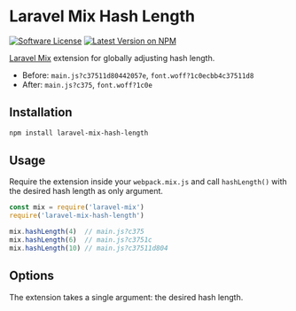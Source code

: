 # Laravel Mix Hash Length

[![Software License](https://img.shields.io/npm/l/laravel-mix-hash-length.svg)](LICENSE)
[![Latest Version on NPM](https://img.shields.io/npm/v/laravel-mix-hash-length.svg)](https://npmjs.com/package/laravel-mix-hash-length)

[Laravel Mix](https://github.com/JeffreyWay/laravel-mix) extension for globally adjusting hash length.

- Before: `main.js?c37511d80442057e`, `font.woff?1c0ecbb4c37511d8`
- After: `main.js?c375`, `font.woff?1c0e`

## Installation

```bash
npm install laravel-mix-hash-length
```

## Usage

Require the extension inside your `webpack.mix.js` and call `hashLength()` with the desired hash length as only argument.

```js
const mix = require('laravel-mix')
require('laravel-mix-hash-length')

mix.hashLength(4)  // main.js?c375
mix.hashLength(6)  // main.js?c3751c
mix.hashLength(10) // main.js?c37511d804
```

## Options

The extension takes a single argument: the desired hash length.
